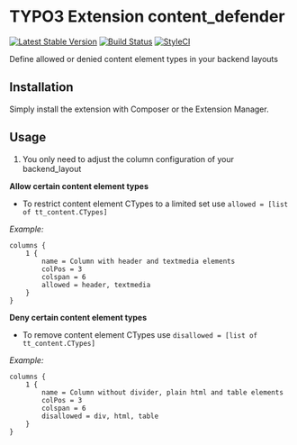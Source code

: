 # TYPO3 Extension content_defender

[![Latest Stable Version](https://img.shields.io/packagist/v/ichhabrecht/content-defender.svg)](https://packagist.org/packages/ichhabrecht/content-defender)
[![Build Status](https://img.shields.io/travis/IchHabRecht/content_defender/master.svg)](https://travis-ci.org/IchHabRecht/content_defender)
[![StyleCI](https://styleci.io/repos/90545143/shield?branch=master)](https://styleci.io/repos/90545143)

Define allowed or denied content element types in your backend layouts

## Installation

Simply install the extension with Composer or the Extension Manager.

## Usage

1. You only need to adjust the column configuration of your backend_layout

**Allow certain content element types**

- To restrict content element CTypes to a limited set use `allowed = [list of tt_content.CTypes]`

*Example:*
```
columns {
    1 {
        name = Column with header and textmedia elements
        colPos = 3
        colspan = 6
        allowed = header, textmedia
    }
}
```

**Deny certain content element types**

- To remove content element CTypes use `disallowed = [list of tt_content.CTypes]`

*Example:*
```
columns {
    1 {
        name = Column without divider, plain html and table elements
        colPos = 3
        colspan = 6
        disallowed = div, html, table
    }
}
```
